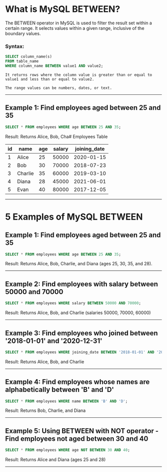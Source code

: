 # What is MySQL BETWEEN?

The BETWEEN operator in MySQL is used to filter the result set within a certain range. It selects values within a given range, inclusive of the boundary values.

### Syntax:

```sql
SELECT column_name(s)
FROM table_name
WHERE column_name BETWEEN value1 AND value2;
```

    It returns rows where the column value is greater than or equal to value1 and less than or equal to value2.

    The range values can be numbers, dates, or text.

---

## Example 1: Find employees aged between 25 and 35

```sql
SELECT * FROM employees WHERE age BETWEEN 25 AND 35;
````

Result: Returns Alice, Bob, Cha# Employees Table

| id | name    | age | salary | joining_date |
|----|---------|-----|--------|--------------|
| 1  | Alice   | 25  | 50000  | 2020-01-15   |
| 2  | Bob     | 30  | 70000  | 2018-07-23   |
| 3  | Charlie | 35  | 60000  | 2019-03-10   |
| 4  | Diana   | 28  | 45000  | 2021-06-01   |
| 5  | Evan    | 40  | 80000  | 2017-12-05   |

---

# 5 Examples of MySQL BETWEEN

## Example 1: Find employees aged between 25 and 35

```sql
SELECT * FROM employees WHERE age BETWEEN 25 AND 35;
```

Result: Returns Alice, Bob, Charlie, and Diana (ages 25, 30, 35, and 28).

---

## Example 2: Find employees with salary between 50000 and 70000

```sql
SELECT * FROM employees WHERE salary BETWEEN 50000 AND 70000;
```

Result: Returns Alice, Bob, and Charlie (salaries 50000, 70000, 60000)

---

## Example 3: Find employees who joined between '2018-01-01' and '2020-12-31'

```sql
SELECT * FROM employees WHERE joining_date BETWEEN '2018-01-01' AND '2020-12-31';
```

Result: Returns Alice, Bob, and Charlie

---

## Example 4: Find employees whose names are alphabetically between 'B' and 'D'

```sql
SELECT * FROM employees WHERE name BETWEEN 'B' AND 'D';
```

Result: Returns Bob, Charlie, and Diana

---

## Example 5: Using BETWEEN with NOT operator - Find employees not aged between 30 and 40

```sql
SELECT * FROM employees WHERE age NOT BETWEEN 30 AND 40;
```

Result: Returns Alice and Diana (ages 25 and 28)

---


